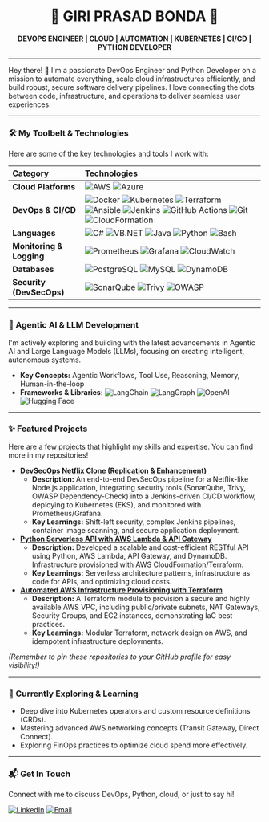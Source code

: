 

<h1 align="center">🚀 GIRI PRASAD BONDA 🚀</h1>

<p align="center">
  <strong>DEVOPS ENGINEER | CLOUD | AUTOMATION | KUBERNETES | CI/CD | PYTHON DEVELOPER</strong>
</p>

---

Hey there! 👋 I'm a passionate DevOps Engineer and Python Developer on a mission to automate everything, scale cloud infrastructures efficiently, and build robust, secure software delivery pipelines. I love connecting the dots between code, infrastructure, and operations to deliver seamless user experiences.

---


### 🛠️ My Toolbelt & Technologies

Here are some of the key technologies and tools I work with:

| Category          | Technologies                                                                                                                                                                                                                                                                                                                                                                                                         |
| :---------------- | :--------------------------------------------------------------------------------------------------------------------------------------------------------------------------------------------------------------------------------------------------------------------------------------------------------------------------------------------------------------------------------------------------- |
| **Cloud Platforms** | ![AWS](https://img.shields.io/badge/AWS-%23FF9900.svg?style=for-the-badge&logo=amazon-aws&logoColor=white) ![Azure](https://img.shields.io/badge/Azure-0078D4?style=for-the-badge&logo=microsoft-azure&logoColor=white) |                                                                                                                                                                                                                                                                                                     |
| **DevOps & CI/CD**| ![Docker](https://img.shields.io/badge/Docker-2496ED?style=for-the-badge&logo=docker&logoColor=white) ![Kubernetes](https://img.shields.io/badge/Kubernetes-326CE5?style=for-the-badge&logo=kubernetes&logoColor=white) ![Terraform](https://img.shields.io/badge/Terraform-7B42BC?style=for-the-badge&logo=terraform&logoColor=white) ![Ansible](https://img.shields.io/badge/Ansible-EE0000?style=for-the-badge&logo=ansible&logoColor=white) ![Jenkins](https://img.shields.io/badge/Jenkins-D24939?style=for-the-badge&logo=jenkins&logoColor=white) ![GitHub Actions](https://img.shields.io/badge/GitHub_Actions-2088FF?style=for-the-badge&logo=github-actions&logoColor=white) ![Git](https://img.shields.io/badge/Git-F05032?style=for-the-badge&logo=git&logoColor=white) ![CloudFormation](https://img.shields.io/badge/CloudFormation-FF9900?style=for-the-badge&logo=awslambda&logoColor=white) |
| **Languages** | ![C#](https://img.shields.io/badge/C%23-239120?style=for-the-badge&logo=c-sharp&logoColor=white) ![VB.NET](https://img.shields.io/badge/VB.NET-5C2D91?style=for-the-badge&logo=dot-net&logoColor=white) ![Java](https://img.shields.io/badge/Java-007396?style=for-the-badge&logo=java&logoColor=white) ![Python](https://img.shields.io/badge/Python-3776AB?style=for-the-badge&logo=python&logoColor=white)  ![Bash](https://img.shields.io/badge/Shell_Script-121011?style=for-the-badge&logo=gnu-bash&logoColor=white)  |
| **Monitoring & Logging** | ![Prometheus](https://img.shields.io/badge/Prometheus-E6522C?style=for-the-badge&logo=prometheus&logoColor=white) ![Grafana](https://img.shields.io/badge/Grafana-F46800?style=for-the-badge&logo=grafana&logoColor=white) ![CloudWatch](https://img.shields.io/badge/CloudWatch-FF9900?style=for-the-badge&logo=amazoncloudwatch&logoColor=white)                                                          |
| **Databases** | ![PostgreSQL](https://img.shields.io/badge/PostgreSQL-316192?style=for-the-badge&logo=postgresql&logoColor=white) ![MySQL](https://img.shields.io/badge/MySQL-4479A1?style=for-the-badge&logo=mysql&logoColor=white) ![DynamoDB](https://img.shields.io/badge/DynamoDB-4053D6?style=for-for-the-badge&logo=amazondynamodb&logoColor=white)                                                                           |
| **Security (DevSecOps)** | ![SonarQube](https://img.shields.io/badge/SonarQube-000000?style=for-the-badge&logo=sonarqube&logoColor=white) ![Trivy](https://img.shields.io/badge/Trivy-000000?style=for-the-badge&logo=aquasecurity&logoColor=white) ![OWASP](https://img.shields.io/badge/OWASP-000000?style=for-the-badge&logo=owasp&logoColor=white)                                                                                                    |



---


### 🧠 Agentic AI & LLM Development

I'm actively exploring and building with the latest advancements in Agentic AI and Large Language Models (LLMs), focusing on creating intelligent, autonomous systems.

* **Key Concepts:** Agentic Workflows, Tool Use, Reasoning, Memory, Human-in-the-loop
* **Frameworks & Libraries:** ![LangChain](https://img.shields.io/badge/LangChain-24282F?style=for-the-badge&logo=langchain&logoColor=white) ![LangGraph](https://img.shields.io/badge/LangGraph-1A1A1A?style=for-the-badge&logo=python&logoColor=white)  ![OpenAI](https://img.shields.io/badge/OpenAI-404040?style=for-the-badge&logo=openai&logoColor=white) ![Hugging Face](https://img.shields.io/badge/Hugging_Face-FFD21A?style=for-the-badge&logo=huggingface&logoColor=black) 

---

### ✨ Featured Projects

Here are a few projects that highlight my skills and expertise. You can find more in my repositories!

* **[DevSecOps Netflix Clone (Replication & Enhancement)](https://github.com/YourGitHubUsername/DevSecOps-Project)**
    * **Description:** An end-to-end DevSecOps pipeline for a Netflix-like Node.js application, integrating security tools (SonarQube, Trivy, OWASP Dependency-Check) into a Jenkins-driven CI/CD workflow, deploying to Kubernetes (EKS), and monitored with Prometheus/Grafana.
    * **Key Learnings:** Shift-left security, complex Jenkins pipelines, container image scanning, and secure application deployment.
* **[Python Serverless API with AWS Lambda & API Gateway](https://github.com/YourGitHubUsername/python-serverless-api)**
    * **Description:** Developed a scalable and cost-efficient RESTful API using Python, AWS Lambda, API Gateway, and DynamoDB. Infrastructure provisioned with AWS CloudFormation/Terraform.
    * **Key Learnings:** Serverless architecture patterns, infrastructure as code for APIs, and optimizing cloud costs.
* **[Automated AWS Infrastructure Provisioning with Terraform](https://github.com/YourGitHubUsername/aws-terraform-vpc-ec2)**
    * **Description:** A Terraform module to provision a secure and highly available AWS VPC, including public/private subnets, NAT Gateways, Security Groups, and EC2 instances, demonstrating IaC best practices.
    * **Key Learnings:** Modular Terraform, network design on AWS, and idempotent infrastructure deployments.

*(Remember to pin these repositories to your GitHub profile for easy visibility!)*

---


### 🌱 Currently Exploring & Learning

* Deep dive into Kubernetes operators and custom resource definitions (CRDs).
* Mastering advanced AWS networking concepts (Transit Gateway, Direct Connect).
* Exploring FinOps practices to optimize cloud spend more effectively.

---

### 📬 Get In Touch

Connect with me to discuss DevOps, Python, cloud, or just to say hi!


[![LinkedIn](https://img.shields.io/badge/LinkedIn-0077B5?style=for-the-badge&logo=linkedin&logoColor=white)](https://www.linkedin.com/in/giriprasad-bonda/)
[![Email](https://img.shields.io/badge/Email-D14836?style=for-the-badge&logo=gmail&logoColor=white)](mailto:giriprasad777sdv@gmail.com)
<!--


**giriNova74/giriNova74** is a ✨ _special_ ✨ repository because its `README.md` (this file) appears on your GitHub profile.

Here are some ideas to get you started:

- 🔭 I’m currently working on ...
- 🌱 I’m currently learning ...
- 👯 I’m looking to collaborate on ...
- 🤔 I’m looking for help with ...
- 💬 Ask me about ...
- 📫 How to reach me: ...
- 😄 Pronouns: ...
- ⚡ Fun fact: ...
-->
